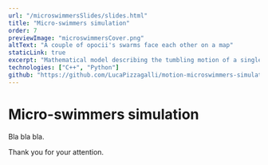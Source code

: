 ```yaml
---
url: "/microswimmersSlides/slides.html"
title: "Micro-swimmers simulation"
order: 7
previewImage: "microswimmersCover.png"
altText: "A couple of opocii's swarms face each other on a map"
staticLink: true
excerpt: "Mathematical model describing the tumbling motion of a single cell organism in open and confined environment and its numerical implementation."
technologies: ["C++", "Python"]
github: "https://github.com/LucaPizzagalli/motion-microswimmers-simulation"
---
```

# Micro-swimmers simulation

Bla bla bla.

Thank you for your attention.
